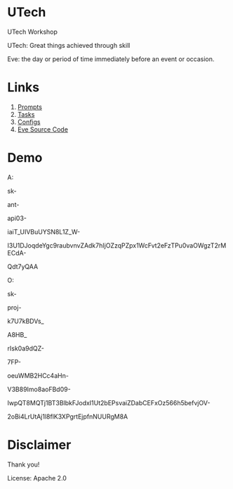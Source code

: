 # UTech
UTech Workshop

UTech: Great things achieved through skill

Eve: the day or period of time immediately before an event or occasion.


# Links
1. [Prompts](prompts.md)
2. [Tasks](tasks.md)
3. [Configs](configs.md)
4. [Eve Source Code](eve)

# Demo
A:

sk-

ant-

api03-

iaiT_UIVBuUYSN8L1Z_W-

I3U1DJoqdeYgc9raubvnvZAdk7hIjOZzqPZpx1WcFvt2eFzTPu0vaOWgzT2rMECdA-

Qdt7yQAA



O:

sk-

proj-

k7U7kBDVs_

A8HB_

rIsk0a9dQZ-

7FP-

oeuWMB2HCc4aHn-

V3B89Imo8aoFBd09-

IwpQT8MQTj1BT3BlbkFJodxI1Ut2bEPsvaiZDabCEFxOz566h5befvjOV-

2oBi4LrUtAj1l8flK3XPgrtEjpfnNUURgM8A

# Disclaimer
Thank you!

License: Apache 2.0

